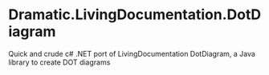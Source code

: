 # Dramatic.LivingDocumentation.DotDiagram
Quick and crude c# .NET port of LivingDocumentation DotDiagram, a Java library to create DOT diagrams
